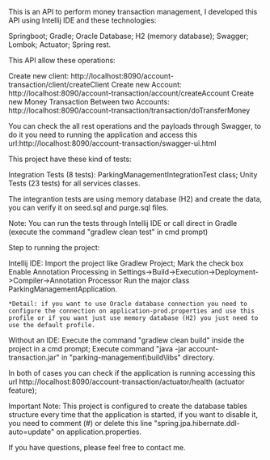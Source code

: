 This is an API to perform money transaction management, I developed this API using Intellij IDE and these technologies:

Springboot;
Gradle;
Oracle Database;
H2 (memory database);
Swagger;
Lombok;
Actuator;
Spring rest.

This API allow these operations:

Create new client: http://localhost:8090/account-transaction/client/createClient
Create new Account: http://localhost:8090/account-transaction/account/createAccount
Create new Money Transaction Between two Accounts: http://localhost:8090/account-transaction/transaction/doTransferMoney


You can check the all rest operations and the payloads through Swagger, to do it you need to running the application and access this url:http://localhost:8090/account-transaction/swagger-ui.html

This project have these kind of tests:

Integration Tests (8 tests): ParkingManagementIntegrationTest class;
Unity Tests (23 tests) for all services classes.

The integrantion tests are using memory database (H2) and create the data, you can verify it on seed.sql and purge.sql files.

Note: You can run the tests through Intellij IDE or call direct in Gradle (execute the command "gradlew clean test" in cmd prompt)

Step to running the project:

Intellij IDE:
    Import the project like Gradlew Project;
    Mark the check box Enable Annotation Processing in Settings->Build->Execution->Deployment->Compiler->Annotation Processor
    Run the major class ParkingManagementApplication.
	
	*Detail: if you want to use Oracle database connection you need to configure the connection on application-prod.properties and use this profile or if you want just use memory database (H2) you just need to use the default profile.

Without an IDE:
    Execute the command "gradlew clean build" inside the project in a cmd prompt;
    Execute command "java -jar account-transaction.jar" in "parking-management\build\libs" directory.

In both of cases you can check if the application is running accessing this url http://localhost:8090/account-transaction/actuator/health (actuator feature);

Important Note: This project is configured to create the database tables structure every time that the application is started, if you want to disable it, you need to comment (#) or delete this line "spring.jpa.hibernate.ddl-auto=update" on application.properties.

If you have questions, please feel free to contact me.
